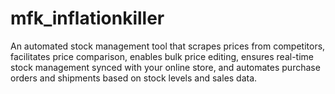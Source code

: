 # mfk_inflationkiller
An automated stock management tool that scrapes prices from competitors, facilitates price comparison, enables bulk price editing, ensures real-time stock management synced with your online store, and automates purchase orders and shipments based on stock levels and sales data.
